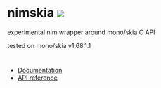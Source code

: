 # nimskia ![](https://img.shields.io/static/v1?label=version&message=2020.02.04_1-alpha&color=blue)
experimental nim wrapper around mono/skia C API

tested on mono/skia v1.68.1.1

#
- [Documentation](https://mvenditto.github.io/nimskia-docsite)
- [API reference](https://mvenditto.github.io/nimskia/index.html)
